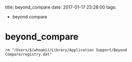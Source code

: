 title: beyond_compare
date: 2017-01-17 23:28:00
tags:
- beyond compare

# beyond_compare


	rm "/Users/$(whoami)/Library/Application Support/Beyond Compare/registry.dat"